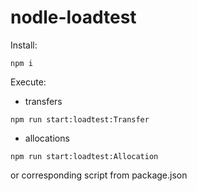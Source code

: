 # nodle-loadtest

Install:
```
npm i
```

Execute:
- transfers
```
npm run start:loadtest:Transfer
```
- allocations
```
npm run start:loadtest:Allocation
```

or corresponding script from package.json
